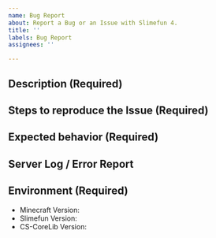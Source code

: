 ```yaml
---
name: Bug Report
about: Report a Bug or an Issue with Slimefun 4.
title: ''
labels: Bug Report
assignees: ''

---
```


## Description (Required)
<!-- A clear and detailed description of what exactly the Issue consists of. -->

## Steps to reproduce the Issue (Required)
<!-- Youtube Videos and Screenshots are recommended! -->

## Expected behavior (Required)
<!-- What did you expect to happen? -->

## Server Log / Error Report
<!-- Take a look at your Server Log and please provide any error reports you can find via https://pastebin.com/ -->
<!-- We may discard your Issue if you just post it here, as it's unreadable for us. Please use Pastebin! -->

## Environment (Required)
<!-- We may also close your Issue if you are not providing the exact version numbers. -->
<!-- "latest" IS NOT A VERSION NUMBER. -->
<!-- You can also just run "/sf versions" and show us a screenshot of that. -->

 - Minecraft Version:
 - Slimefun Version:
 - CS-CoreLib Version:
